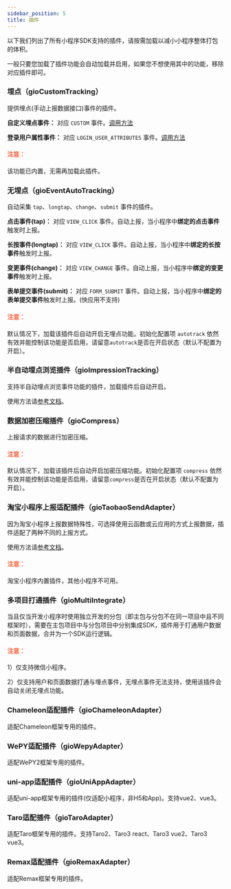 ```yaml
---
sidebar_position: 5
title: 插件
---
```


以下我们列出了所有小程序SDK支持的插件，请按需加载以减小小程序整体打包的体积。

一般只要您加载了插件功能会自动加载并启用，如果您不想使用其中的功能，移除对应插件即可。

### 埋点（gioCustomTracking）

提供埋点(手动上报数据接口)事件的插件。

**自定义埋点事件：** 对应 `CUSTOM` 事件。[调用方法](/docs/miniprogram/3.5/commonlyApi#4自定义埋点)

**登录用户属性事件：** 对应 `LOGIN_USER_ATTRIBUTES` 事件。[调用方法](/docs/miniprogram/3.5/commonlyApi#5登录用户属性事件)

#### <font color="#FC5F3A">注意：</font>

该功能已内置，无需再加载此插件。

### 无埋点（gioEventAutoTracking）

自动采集 `tap`、`longtap`、`change`、`submit` 事件的插件。

**点击事件(tap)：** 对应 `VIEW_CLICK` 事件。自动上报，当小程序中**绑定的点击事件**触发时上报。

**长按事件(longtap)：** 对应 `VIEW_CLICK` 事件。自动上报，当小程序中**绑定的长按事件**触发时上报。

**变更事件(change)：** 对应 `VIEW_CHANGE` 事件。自动上报，当小程序中**绑定的变更事件**触发时上报。

**表单提交事件(submit)：** 对应 `FORM_SUBMIT` 事件。自动上报，当小程序中**绑定的表单提交事件**触发时上报。(快应用不支持)

#### <font color="#FC5F3A">注意：</font>

默认情况下，加载该插件后自动开启无埋点功能。初始化配置项 `autotrack` 依然有效并能控制该功能是否启用，请留意`autotrack`是否在开启状态（默认不配置为开启）。

### 半自动埋点浏览插件（gioImpressionTracking）

支持半自动埋点浏览事件功能的插件，加载插件后自动开启。

使用方法请[参考文档](/docs/miniprogram/3.5/commonlyApi#半自动埋点浏览事件)。

### 数据加密压缩插件（gioCompress）

上报请求的数据进行加密压缩。

#### <font color="#FC5F3A">注意：</font>

默认情况下，加载该插件后自动开启加密压缩功能。初始化配置项 `compress` 依然有效并能控制该功能是否启用，请留意`compress`是否在开启状态（默认不配置为开启）。

### 淘宝小程序上报适配插件（gioTaobaoSendAdapter）

因为淘宝小程序上报数据特殊性，可选择使用云函数或云应用的方式上报数据，插件适配了两种不同的上报方式。

使用方法请[参考文档](/docs/miniprogram/3.5/initSettings#tbconfig)。

#### <font color="#FC5F3A">注意：</font>

淘宝小程序内置插件，其他小程序不可用。

### 多项目打通插件（gioMultiIntegrate）

当且仅当开发小程序时使用独立开发的分包（即主包与分包不在同一项目中且不同框架时），需要在主包项目中与分包项目中分别集成SDK，插件用于打通用户数据和页面数据，合并为一个SDK运行逻辑。

#### <font color="#FC5F3A">注意：</font>

1）仅支持微信小程序。

2）仅支持用户和页面数据打通与埋点事件，无埋点事件无法支持，使用该插件会自动关闭无埋点功能。

### Chameleon适配插件（gioChameleonAdapter）

适配Chameleon框架专用的插件。

### WePY适配插件（gioWepyAdapter）

适配WePY2框架专用的插件。

### uni-app适配插件（gioUniAppAdapter）

适配uni-app框架专用的插件(仅适配小程序，非H5和App)。支持vue2、vue3。

### Taro适配插件（gioTaroAdapter）

适配Taro框架专用的插件。支持Taro2、Taro3 react、Taro3 vue2、Taro3 vue3。

### Remax适配插件（gioRemaxAdapter）

适配Remax框架专用的插件。
